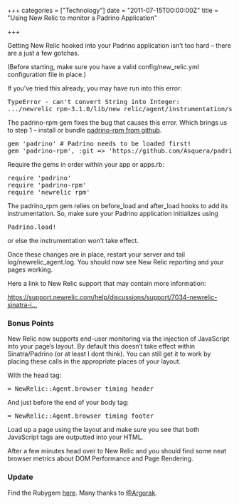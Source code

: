 +++
categories = ["Technology"]
date = "2011-07-15T00:00:00Z"
title = "Using New Relic to monitor a Padrino Application"

+++

<p>Getting New Relic hooked into your Padrino application isn&rsquo;t too hard &ndash; there are a just a few gotchas.</p>

<p>(Before starting, make sure you have a valid config/new_relic.yml configuration file in place.)</p>

<p>If you&rsquo;ve tried this already, you may have run into this error:</p>

<div class="CodeRay">
  <div class="code"><pre>TypeError - can't convert String into Integer:
.../newrelic_rpm-3.1.0/lib/new_relic/agent/instrumentation/sinatra.rb:36:in `[]'</pre></div>
</div>


<p>The padrino-rpm gem fixes the bug that causes this error. Which brings us to step 1 &ndash; install or bundle <a href="https://github.com/Asquera/padrino-rpm">padrino-rpm from github</a>.</p>

<div class="CodeRay">
  <div class="code"><pre>gem <span class="string"><span class="delimiter">'</span><span class="content">padrino</span><span class="delimiter">'</span></span> <span class="comment"># Padrino needs to be loaded first!</span>
gem <span class="string"><span class="delimiter">'</span><span class="content">padrino-rpm</span><span class="delimiter">'</span></span>, <span class="symbol">:git</span> =&gt; <span class="string"><span class="delimiter">'</span><span class="content">https://github.com/Asquera/padrino-rpm.git</span><span class="delimiter">'</span></span></pre></div>
</div>


<p>Require the gems in order within your app or apps.rb:</p>

<div class="CodeRay">
  <div class="code"><pre>require <span class="string"><span class="delimiter">'</span><span class="content">padrino</span><span class="delimiter">'</span></span>
require <span class="string"><span class="delimiter">'</span><span class="content">padrino-rpm</span><span class="delimiter">'</span></span>
require <span class="string"><span class="delimiter">'</span><span class="content">newrelic_rpm</span><span class="delimiter">'</span></span></pre></div>
</div>


<p>The padrino_rpm gem relies on before_load and after_load hooks to add its instrumentation. So, make sure your Padrino application initializes using</p>

<div class="CodeRay">
  <div class="code"><pre><span class="constant">Padrino</span>.load!</pre></div>
</div>


<p>or else the instrumentation won&rsquo;t take effect.</p>

<p>Once these changes are in place, restart your server and tail log/newrelic_agent.log. You should now see New Relic reporting and your pages working.</p>

<p>Here a link to New Relic support that may contain more information:</p>

<p><a href="https://support.newrelic.com/help/discussions/support/7034-newrelic-sinatra-instrumentation-does-not-work-with-padrino">https://support.newrelic.com/help/discussions/support/7034-newrelic-sinatra-i...</a></p>

<h3>Bonus Points</h3>

<p>New Relic now supports end-user monitoring via the injection of JavaScript into your page&rsquo;s layout. By default this doesn&rsquo;t take effect within Sinatra/Padrino (or at least I dont think). You can still get it to work by placing these calls in the appropriate places of your layout.</p>

<p>With the head tag:</p>

<div class="CodeRay">
  <div class="code"><pre>= <span class="constant">NewRelic</span>::<span class="constant">Agent</span>.browser_timing_header</pre></div>
</div>


<p>And just before the end of your body tag:</p>

<div class="CodeRay">
  <div class="code"><pre>= <span class="constant">NewRelic</span>::<span class="constant">Agent</span>.browser_timing_footer</pre></div>
</div>


<p>Load up a page using the layout and make sure you see that both JavaScript tags are outputted into your HTML.</p>

<p>After a few minutes head over to New Relic and you should find some neat browser metrics about DOM Performance and Page Rendering.</p>

<h3>Update</h3>

<p>Find the Rubygem <a href="http://rubygems.org/gems/padrino-rpm">here</a>. Many thanks to <a href="http://twitter.com/#!/Argorak">@Argorak</a>.</p>
